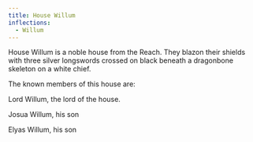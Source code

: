 ```yaml
---
title: House Willum
inflections:
  - Willum
---
```


House Willum is a noble house from the Reach. They blazon their shields with three silver longswords crossed on black beneath a dragonbone skeleton on a white chief.

The known members of this house are:

Lord Willum, the lord of the house.

Josua Willum, his son

Elyas Willum, his son


